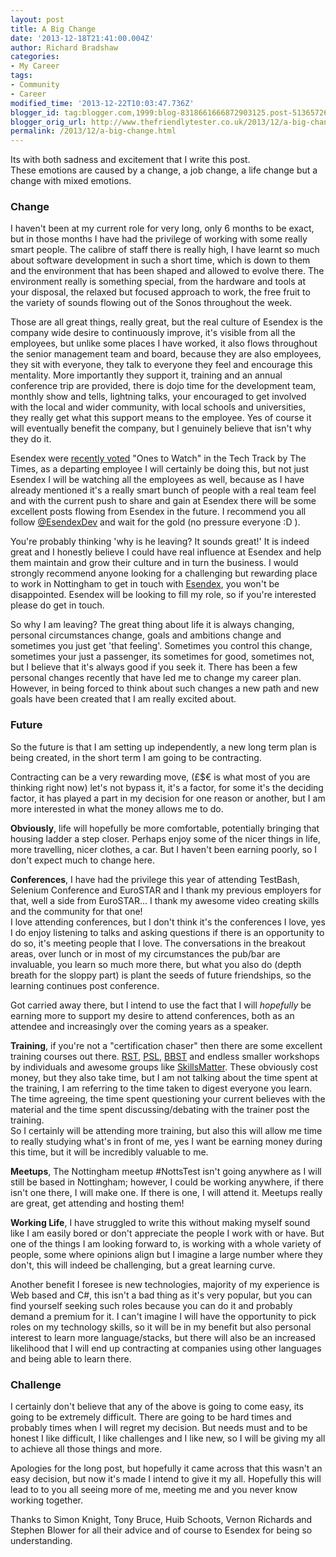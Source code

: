 ```yaml
---
layout: post
title: A Big Change
date: '2013-12-18T21:41:00.004Z'
author: Richard Bradshaw
categories: 
- My Career
tags:
- Community
- Career
modified_time: '2013-12-22T10:03:47.736Z'
blogger_id: tag:blogger.com,1999:blog-8318661666872903125.post-5136572620680469811
blogger_orig_url: http://www.thefriendlytester.co.uk/2013/12/a-big-change.html
permalink: /2013/12/a-big-change.html
---
```


Its with both sadness and excitement that I write this post.  
These emotions are caused by a change, a job change, a life change but a change with mixed emotions.  

### Change  

I haven't been at my current role for very long, only 6 months to be exact, but in those months I have had the privilege of working with some really smart people. The calibre of staff there is really high, I have learnt so much about software development in such a short time, which is down to them and the environment that has been shaped and allowed to evolve there. The environment really is something special, from the hardware and tools at your disposal, the relaxed but focused approach to work, the free fruit to the variety of sounds flowing out of the Sonos throughout the week.  

Those are all great things, really great, but the real culture of Esendex is the company wide desire to continuously improve, it's visible from all the employees, but unlike some places I have worked, it also flows throughout the senior management team and board, because they are also employees, they sit with everyone, they talk to everyone they feel and encourage this mentality. More importantly they support it, training and an annual conference trip are provided, there is dojo time for the development team, monthly show and tells, lightning talks, your encouraged to get involved with the local and wider community, with local schools and universities, they really get what this support means to the employee. Yes of course it will eventually benefit the company, but I genuinely believe that isn't why they do it.  

Esendex were [recently voted](http://www.esendex.co.uk/blog/post/esendex-makes-the-sunday-times-tech-track-ones-to-watch/) "Ones to Watch" in the Tech Track by The Times, as a departing employee I will certainly be doing this, but not just Esendex I will be watching all the employees as well, because as I have already mentioned it's a really smart bunch of people with a real team feel and with the current push to share and gain at Esendex there will be some excellent posts flowing from Esendex in the future. I recommend you all follow [@EsendexDev](https://twitter.com/esendexdev) and wait for the gold (no pressure everyone :D ).  

You're probably thinking 'why is he leaving? It sounds great!' It is indeed great and I honestly believe I could have real influence at Esendex and help them maintain and grow their culture and in turn the business. I would strongly recommend anyone looking for a challenging but rewarding place to work in Nottingham to get in touch with [Esendex](http://www.esendex.co.uk/About-Us/Working-For-Us), you won't be disappointed. Esendex will be looking to fill my role, so if you're interested please do get in touch.  

So why I am leaving? The great thing about life it is always changing, personal circumstances change, goals and ambitions change and sometimes you just get 'that feeling'. Sometimes you control this change, sometimes your just a passenger, its sometimes for good, sometimes not, but I believe that it's always good if you seek it. There has been a few personal changes recently that have led me to change my career plan. However, in being forced to think about such changes a new path and new goals have been created that I am really excited about.  

### Future

So the future is that I am setting up independently, a new long term plan is being created, in the short term I am going to be contracting.  

Contracting can be a very rewarding move, (£$€ is what most of you are thinking right now) let's not bypass it, it's a factor, for some it's the deciding factor, it has played a part in my decision for one reason or another, but I am more interested in what the money allows me to do.  

**Obviously**, life will hopefully be more comfortable, potentially bringing that housing ladder a step closer. Perhaps enjoy some of the nicer things in life, more travelling, nicer clothes, a car. But I haven't been earning poorly, so I don't expect much to change here.  

**Conferences**, I have had the privilege this year of attending TestBash, Selenium Conference and EuroSTAR and I thank my previous employers for that, well a side from EuroSTAR... I thank my awesome video creating skills and the community for that one!  
I love attending conferences, but I don't think it's the conferences I love, yes I do enjoy listening to talks and asking questions if there is an opportunity to do so, it's meeting people that I love. The conversations in the breakout areas, over lunch or in most of my circumstances the pub/bar are invaluable, you learn so much more there, but what you also do (depth breath for the sloppy part) is plant the seeds of future friendships, so the learning continues post conference.  

Got carried away there, but I intend to use the fact that I will _hopefully_ be earning more to support my desire to attend conferences, both as an attendee and increasingly over the coming years as a speaker.  

**Training**, if you're not a "certification chaser" then there are some excellent training courses out there. [RST](http://www.developsense.com/courses.html), [PSL](http://www.estherderby.com/problem-solving-leadership-psl), [BBST](http://www.testingeducation.org/BBST/) and endless smaller workshops by individuals and awesome groups like [SkillsMatter](http://skillsmatter.com/). These obviously cost money, but they also take time, but I am not talking about the time spent at the training, I am referring to the time taken to digest everyone you learn. The time agreeing, the time spent questioning your current believes with the material and the time spent discussing/debating with the trainer post the training.  
So I certainly will be attending more training, but also this will allow me time to really studying what's in front of me, yes I want be earning money during this time, but it will be incredibly valuable to me.  

**Meetups**, The Nottingham meetup #NottsTest isn't going anywhere as I will still be based in Nottingham; however, I could be working anywhere, if there isn't one there, I will make one. If there is one, I will attend it. Meetups really are great, get attending and hosting them!  

**Working Life**, I have struggled to write this without making myself sound like I am easily bored or don't appreciate the people I work with or have. But one of the things I am looking forward to, is working with a whole variety of people, some where opinions align but I imagine a large number where they don't, this will indeed be challenging, but a great learning curve.  

Another benefit I foresee is new technologies, majority of my experience is Web based and C#, this isn't a bad thing as it's very popular, but you can find yourself seeking such roles because you can do it and probably demand a premium for it. I can't imagine I will have the opportunity to pick roles on my technology skills, so it will be in my benefit but also personal interest to learn more language/stacks, but there will also be an increased likelihood that I will end up contracting at companies using other languages and being able to learn there.  

### Challenge
I certainly don't believe that any of the above is going to come easy, its going to be extremely difficult. There are going to be hard times and probably times when I will regret my decision. But needs must and to be honest I like difficult, I like challenges and I like new, so I will be giving my all to achieve all those things and more.  

Apologies for the long post, but hopefully it came across that this wasn't an easy decision, but now it's made I intend to give it my all. Hopefully this will lead to to you all seeing more of me, meeting me and you never know working together.  

Thanks to Simon Knight, Tony Bruce, Huib Schoots, Vernon Richards and Stephen Blower for all their advice and of course to Esendex for being so understanding.